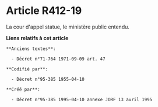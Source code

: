 # Article R412-19

La cour d'appel statue, le ministère public entendu.

**Liens relatifs à cet article**

	**Anciens textes**:

	  - Décret n°71-764 1971-09-09 art. 47

	**Codifié par**:

	  - Décret n°95-385 1955-04-10

	**Créé par**:

	  - Décret n°95-385 1995-04-10 annexe JORF 13 avril 1995
